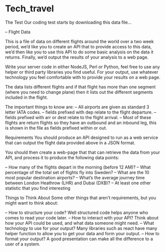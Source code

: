 # Tech_travel

The Test
Our coding test starts by downloading this data file…

– Flight Data

This is a file of data on different flights around the world over a two week period, we’d like you to create an API that to provide access to this data, we’d then like you to use this API to do some basic analysis on the data it returns. Finally, we’d output the results of your analysis to a web page.

Write your server code in either NodeJS, Perl or Python, feel free to use any helper or third party libraries you find useful.
For your output, use whatever technology you feel comfortable with to provide your results on a web page.

The data lists different flights and if that flight has more than one segment (where you need to change plane) then it lists out the different segments included in the flight.

The important things to know are:
– All airports are given as standard 3 letter IATA codes.
– fields prefixed with dep relate to the flight departure.
– fields prefixed with arr or dest relate to the flight arrival.
– Most of these flights are return flights so they have an outbound and an inbound leg, this is shown in the file as fields prefixed within or out.

Requirements
You should produce an API designed to run as a web service that can output the flight data provided above in a JSON format.

You should then create a web-page that that can retrieve the data from your API, and process it to produce the following data points:

– How many of the flights depart in the morning (before 12 AM)?
– What percentage of the total set of flights fly into Sweden?
– What are the 10 most popular destination airports?
– What’s the average journey time between London Heathrow (LHR) and Dubai (DXB)?
– At least one other statistic that you find interesting

Things to Think About
Some other things that aren’t requirements, but you might want to think about:

– How to structure your code? Well structured code helps anyone who comes to read your code later.
– How to interact with your API? Think about how your API could be used, and what data someone might need.
– What technology to use for your output? Many libraries such as react have many helper function to allow you to get your data and form your output.
– How to format your output? A good presentation can make all the difference to a user of a system.
